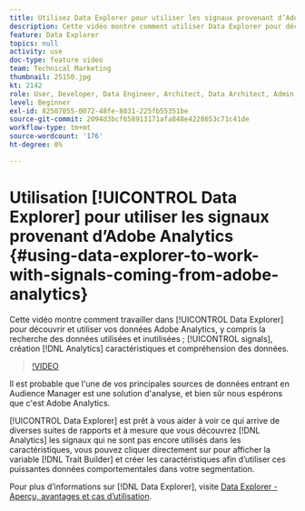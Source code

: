 ```yaml
---
title: Utilisez Data Explorer pour utiliser les signaux provenant d’Adobe Analytics.
description: Cette vidéo montre comment utiliser Data Explorer pour découvrir et utiliser vos données Adobe Analytics, notamment pour rechercher des signaux utilisés et inutilisés, créer des caractéristiques Analytics et comprendre les données.
feature: Data Explorer
topics: null
activity: use
doc-type: feature video
team: Technical Marketing
thumbnail: 25150.jpg
kt: 2142
role: User, Developer, Data Engineer, Architect, Data Architect, Admin, Leader
level: Beginner
exl-id: 82507055-0072-48fe-8031-225fb55351be
source-git-commit: 2094d3bcf658913171afa848e4228653c71c41de
workflow-type: tm+mt
source-wordcount: '176'
ht-degree: 0%

---
```


# Utilisation [!UICONTROL Data Explorer] pour utiliser les signaux provenant d’Adobe Analytics {#using-data-explorer-to-work-with-signals-coming-from-adobe-analytics}

Cette vidéo montre comment travailler dans [!UICONTROL Data Explorer] pour découvrir et utiliser vos données Adobe Analytics, y compris la recherche des données utilisées et inutilisées ; [!UICONTROL signals], création [!DNL Analytics] caractéristiques et compréhension des données.

>[!VIDEO](https://video.tv.adobe.com/v/25150/?quality=12)

Il est probable que l&#39;une de vos principales sources de données entrant en Audience Manager est une solution d&#39;analyse, et bien sûr nous espérons que c&#39;est Adobe Analytics.

[!UICONTROL Data Explorer] est prêt à vous aider à voir ce qui arrive de diverses suites de rapports et à mesure que vous découvrez [!DNL Analytics] les signaux qui ne sont pas encore utilisés dans les caractéristiques, vous pouvez cliquer directement sur pour afficher la variable [!DNL Trait Builder] et créer les caractéristiques afin d’utiliser ces puissantes données comportementales dans votre segmentation.

Pour plus d’informations sur [!DNL Data Explorer], visite [Data Explorer - Aperçu, avantages et cas d’utilisation](https://experienceleague.adobe.com/docs/audience-manager/user-guide/features/data-explorer/data-explorer-overview.html?lang=en).
